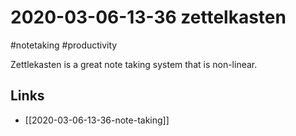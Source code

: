 # 2020-03-06-13-36 zettelkasten
#notetaking #productivity

Zettlekasten is a great note taking system that is non-linear.

## Links
- [[2020-03-06-13-36-note-taking]]
